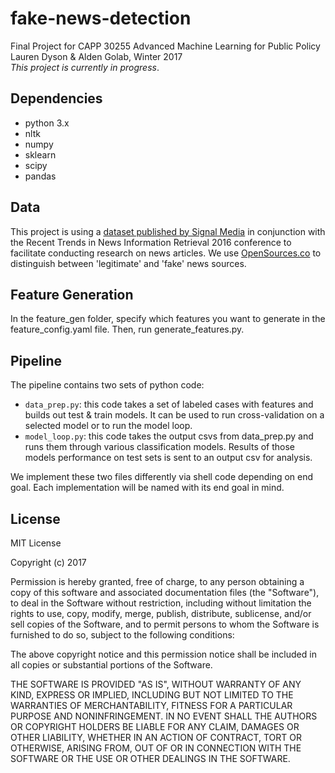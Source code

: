 # fake-news-detection
Final Project for CAPP 30255 Advanced Machine Learning for Public Policy  
Lauren Dyson & Alden Golab, Winter 2017  
_This project is currently in progress_.

## Dependencies
- python 3.x
- nltk
- numpy
- sklearn
- scipy
- pandas

## Data

This project is using a [dataset published by Signal Media](http://research.signalmedia.co/newsir16/signal-dataset.html) in conjunction with the Recent Trends in News Information Retrieval 2016 conference to facilitate conducting research on news articles. We use [OpenSources.co](http://opensources.co) to distinguish between 'legitimate' and 'fake' news sources. 

## Feature Generation

In the feature_gen folder, specify which features you want to generate in the feature_config.yaml file.
Then, run generate_features.py.

## Pipeline

The pipeline contains two sets of python code:

- `data_prep.py`: this code takes a set of labeled cases with features and builds out test & train models. It can be used to run cross-validation on a selected model or to run the model loop.
- `model_loop.py`: this code takes the output csvs from data_prep.py and runs them through various classification models. Results of those models performance on test sets is sent to an output csv for analysis. 

We implement these two files differently via shell code depending on end goal. Each implementation will be named with its end goal in mind. 

## License

MIT License

Copyright (c) 2017

Permission is hereby granted, free of charge, to any person obtaining a copy of this software and associated documentation files (the "Software"), to deal in the Software without restriction, including without limitation the rights to use, copy, modify, merge, publish, distribute, sublicense, and/or sell copies of the Software, and to permit persons to whom the Software is furnished to do so, subject to the following conditions:

The above copyright notice and this permission notice shall be included in all copies or substantial portions of the Software.

THE SOFTWARE IS PROVIDED "AS IS", WITHOUT WARRANTY OF ANY KIND, EXPRESS OR IMPLIED, INCLUDING BUT NOT LIMITED TO THE WARRANTIES OF MERCHANTABILITY, FITNESS FOR A PARTICULAR PURPOSE AND NONINFRINGEMENT. IN NO EVENT SHALL THE AUTHORS OR COPYRIGHT HOLDERS BE LIABLE FOR ANY CLAIM, DAMAGES OR OTHER LIABILITY, WHETHER IN AN ACTION OF CONTRACT, TORT OR OTHERWISE, ARISING FROM, OUT OF OR IN CONNECTION WITH THE SOFTWARE OR THE USE OR OTHER DEALINGS IN THE SOFTWARE.
